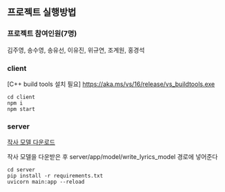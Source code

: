  ## 프로젝트 실행방법
 

### 프로젝트 참여인원(7명)
김주영, 송수영, 송유선, 이유진, 위규연, 조계원, 홍경석 
### client
[C++ build tools 설치 필요] https://aka.ms/vs/16/release/vs_buildtools.exe
 ```
cd client
npm i
npm start
 ```
### server
[작사 모델 다운로드](https://drive.google.com/drive/folders/1VEi-_t4e2Z3S2yraH2LPF0jPP-Fnz8tS?usp=sharing)

작사 모델을 다운받은 후 server/app/model/write_lyrics_model 경로에 넣어준다
```
cd server
pip install -r requirements.txt
uvicorn main:app --reload
```
### 
